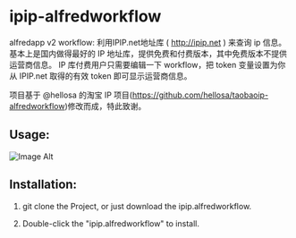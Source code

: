 ipip-alfredworkflow
====================

alfredapp v2 workflow: 利用IPIP.net地址库 ( http://ipip.net ) 来查询 ip 信息。
基本上是国内做得最好的 IP 地址库，提供免费和付费版本，其中免费版本不提供运营商信息。
IP 库付费用户只需要编辑一下 workflow，把 token 变量设置为你从 IPIP.net 取得的有效 token 即可显示运营商信息。

项目基于 @hellosa 的淘宝 IP 项目(https://github.com/hellosa/taobaoip-alfredworkflow)修改而成，特此致谢。

Usage:
---
![Image Alt](https://raw.github.com/hellosa/taobaoip-alfredworkflow/master/screenshot.png)


Installation:
---

1) git clone the Project, or just download the ipip.alfredworkflow.

2) Double-click the "ipip.alfredworkflow" to install.

